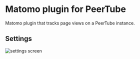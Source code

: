 # Matomo plugin for PeerTube

Matomo plugin that tracks page views on a PeerTube instance.

## Settings

![settings screen](http://lutim.cpy.re/7B4o8oRf.png)
